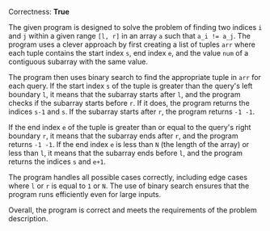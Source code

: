 Correctness: **True**

The given program is designed to solve the problem of finding two indices `i` and `j` within a given range `[l, r]` in an array `a` such that `a_i != a_j`. The program uses a clever approach by first creating a list of tuples `arr` where each tuple contains the start index `s`, end index `e`, and the value `num` of a contiguous subarray with the same value.

The program then uses binary search to find the appropriate tuple in `arr` for each query. If the start index `s` of the tuple is greater than the query's left boundary `l`, it means that the subarray starts after `l`, and the program checks if the subarray starts before `r`. If it does, the program returns the indices `s-1` and `s`. If the subarray starts after `r`, the program returns `-1 -1`.

If the end index `e` of the tuple is greater than or equal to the query's right boundary `r`, it means that the subarray ends after `r`, and the program returns `-1 -1`. If the end index `e` is less than `N` (the length of the array) or less than `l`, it means that the subarray ends before `l`, and the program returns the indices `s` and `e+1`.

The program handles all possible cases correctly, including edge cases where `l` or `r` is equal to `1` or `N`. The use of binary search ensures that the program runs efficiently even for large inputs.

Overall, the program is correct and meets the requirements of the problem description.